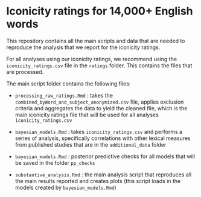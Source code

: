 # Iconicity ratings for 14,000+ English words

This repository contains all the main scripts and data that are needed to reproduce the analysis that we report for the iconicity ratings.

For all analyses using our iconicity ratings, we recommend using the `iconicity_ratings.csv` file in the `ratings` folder. This contains the files that are processed.

The main script folder contains the following files:

- `processing_raw_ratings.Rmd` : takes the `combined_byWord_and_subject_anonymized.csv` file, applies exclusion criteria and aggregates the data to yield the cleaned file, which is the main iconicity ratings file that will be used for all analyses `iconicity_ratings.csv`

- `bayesian_models.Rmd` : takes `iconicity_ratings.csv` and performs a series of analysis, specifically correlations with other lexical measures from published studies that are in the `additional_data` folder

- `bayesian_models.Rmd` : posterior predictive checks for all models that will be saved in the folder `pp_checks`

- `substantive_analysis.Rmd` : the main analysis script that reproduces all the main results reported and creates plots (this script loads in the models created by `bayesian_models.Rmd`)
